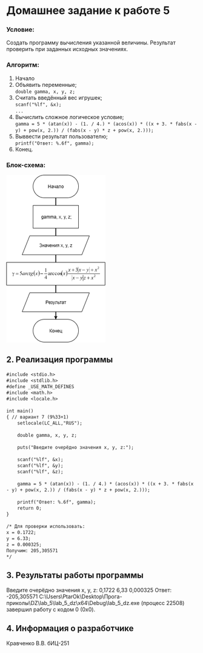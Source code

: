 # Домашнее задание к работе 5

### Условие:
Создать программу вычисления указанной величины. Результат проверить при заданных исходных значениях.

### Алгоритм:
1. Начало      
2. Объявить переменные;        
	`double gamma, x, y, z;`    
3. Считать введённый вес игрушек;      
	`scanf("%lf", &x);`    
	 `...`   
4. Вычислить сложное логическое условие;  
	`gamma = 5 * (atan(x)) - (1. / 4.) * (acos(x)) * ((x + 3. * fabs(x - y) + pow(x, 2.)) / (fabs(x - y) * z + pow(x, 2.)));`    
5. Выввести результат пользователю;  
    `printf("Ответ: %.6f", gamma);`  
5. Конец.    

### Блок-схема:

![Блок-схема](./Блок_схема.png)

## 2. Реализация программы 

```
#include <stdio.h>
#include <stdlib.h>
#define _USE_MATH_DEFINES
#include <math.h>
#include <locale.h>

int main()
{ // вариант 7 (9%33+1)
	setlocale(LC_ALL,"RUS");

    double gamma, x, y, z;

	puts("Введите очерёдно значения x, y, z:");

	scanf("%lf", &x);
	scanf("%lf", &y);
	scanf("%lf", &z);

	gamma = 5 * (atan(x)) - (1. / 4.) * (acos(x)) * ((x + 3. * fabs(x - y) + pow(x, 2.)) / (fabs(x - y) * z + pow(x, 2.)));

	printf("Ответ: %.6f", gamma);
	return 0;
}

/* Для проверки использовать: 
x = 0.1722;
y = 6.33;
z = 0.000325;
Получим: 205,305571
*/
```
## 3. Результаты работы программы

Введите очерёдно значения x, y, z:                                                                                      0,1722                                                                                                                  6,33                                                                                                                    0,000325                                                                                                                Ответ: -205,305571                                                                                                      C:\Users\PtarOk\Desktop\Прога-приколы\DZ\lab_5\lab_5_dz\x64\Debug\lab_5_dz.exe (процесс 22508) завершил работу с кодом 0 (0x0). 

## 4. Информация о разработчике

Кравченко В.В. бИЦ-251